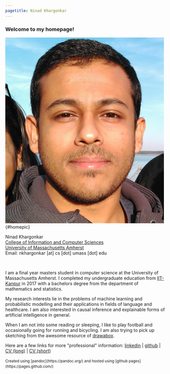 ```yaml
---
pagetitle: Ninad Khargonkar
---
```


### Welcome to my homepage!

![home](./etc/ninad-01.jpg){#homepic}

Ninad Khargonkar  
[College of Information and Computer Sciences](https://www.cics.umass.edu/)  
[University of Massachusetts Amherst](https://www.umass.edu/)  
Email: nkhargonkar [at] cs [dot] umass [dot] edu

</br>

I am a final year masters student in computer science at the University of Massachusetts Amherst. 
I completed my undergraduate education from [IIT-Kanpur](https://www.iitk.ac.in/) in 2017  with a bachelors degree from the department of mathematics and statistics.

My research interests lie in the problems of machine learning and  probabilistic
modelling and their applications in fields of language and healthcare. I am also
interested in causal inference and explainable forms of artificial intelligence 
in general.

When I am not into some reading or sleeping, I like to play football 
and occasionally going for running and bicycling. 
I am also trying to pick up sketching from the awesome resource of 
[drawabox](https://drawabox.com/).

Here are a few links for more "professional" information:
[linkedin](https://www.linkedin.com/in/ninadkhargonkar/) |
[github](https://github.com/ninception) |
[CV (long)](./etc/CV_NinadKhargonkar.pdf) | 
[CV (short)](./etc/Resume_NinadKhargonkar.pdf)

<small>
Created using [pandoc](https://pandoc.org/) and hosted
using [github pages](https://pages.github.com/)
</small>
